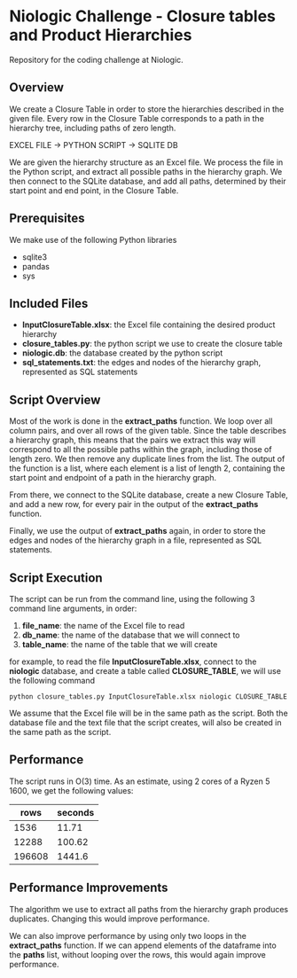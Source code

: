 # Niologic Challenge - Closure tables and Product Hierarchies

Repository for the coding challenge at Niologic.

## Overview

We create a Closure Table in order to store the hierarchies described in the given file. Every row in the Closure Table corresponds to a path in the hierarchy tree, including paths of zero length.

EXCEL FILE &#8594; PYTHON SCRIPT &#8594; SQLITE DB

We are given the hierarchy structure as an Excel file. We process the file in the Python script, and extract all possible paths in the hierarchy graph. We then connect to the SQLite database, and add all paths, determined by their start point and end point, in the Closure Table.


## Prerequisites

We make use of the following Python libraries

  - sqlite3
  - pandas
  - sys
  
  
## Included Files  

  - **InputClosureTable.xlsx**: the Excel file containing the desired product hierarchy
  - **closure_tables.py**: the python script we use to create the closure table
  - **niologic.db**: the database created by the python script
  - **sql_statements.txt**: the edges and nodes of the hierarchy graph, represented as SQL statements


## Script Overview

Most of the work is done in the **extract_paths** function. We loop over all column pairs, and over all rows of the given table. Since the table describes a hierarchy graph, this means that the pairs we extract this way will correspond to all the possible paths within the graph, including those of length zero. We then remove any duplicate lines from the list. The output of the function is a list, where each element is a list of length 2, containing the start point and endpoint of a path in the hierarchy graph.

From there, we connect to the SQLite database, create a new Closure Table, and add a new row, for every pair in the output of the **extract_paths** function.

Finally, we use the output of **extract_paths** again, in order to store the edges and nodes of the hierarchy graph in a file, represented as SQL statements.

## Script Execution

The script can be run from the command line, using the following 3 command line arguments, in order:
  1. **file_name**: the name of the Excel file to read 
  2. **db_name**: the name of the database that we will connect to
  3. **table_name**: the name of the table that we will create

for example, to read the file **InputClosureTable.xlsx**, connect to the **niologic** database, and create a table called **CLOSURE_TABLE**, we will use the following command

    python closure_tables.py InputClosureTable.xlsx niologic CLOSURE_TABLE

We assume that the Excel file will be in the same path as the script. Both the database file and the text file that the script creates, will also be created in the same path as the script.

  
## Performance  

  The script runs in O(3) time. As an estimate, using 2 cores of a Ryzen 5 1600, we get the following values:
  
| rows  | seconds |
|-------|---------|
| 1536  | 11.71   |
| 12288 | 100.62  |
| 196608 | 1441.6 |


## Performance Improvements

The algorithm we use to extract all paths from the hierarchy graph produces duplicates. Changing this would improve performance.

We can also improve performance by using only two loops in the **extract_paths** function. If we can append elements of the dataframe into the **paths** list, without looping over the rows, this would again improve performance.
